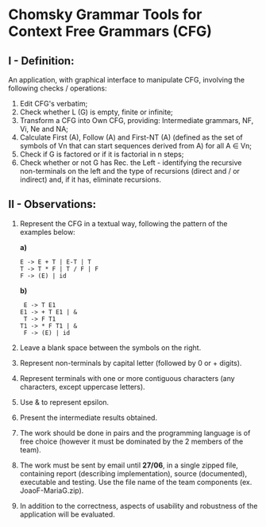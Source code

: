 # Chomsky Grammar Tools for Context Free Grammars (CFG)


## I - Definition:

An application,
with graphical interface to manipulate CFG,
involving the following checks / operations:
1. Edit CFG's verbatim;
2. Check whether L (G) is empty, finite or infinite;
3. Transform a CFG into Own CFG,
   providing: Intermediate grammars, NF, Vi, Ne and NA;
4. Calculate First (A),
   Follow (A) and First-NT (A) (defined as the set of symbols of Vn that can start sequences derived from A) for all A ∈ Vn;
5. Check if G is factored or if it is factorial in n steps;
6. Check whether or not G has Rec.
   the Left - identifying the recursive non-terminals on the left and the type of recursions (direct and / or indirect) and, if it has,
   eliminate recursions.


## II - Observations:
1. Represent the CFG in a textual way, following the pattern of the examples below:

   **a)**
   ```
   E -> E + T | E-T | T
   T -> T * F | T / F | F
   F -> (E) | id
   ```

   **b)**
   ```
    E -> T E1
   E1 -> + T E1 | &
    T -> F T1
   T1 -> * F T1 | &
    F -> (E) | id
   ```

2. Leave a blank space between the symbols on the right.
3. Represent non-terminals by capital letter (followed by 0 or + digits).
4. Represent terminals with one or more contiguous characters (any characters,
   except uppercase letters).
5. Use & to represent epsilon.
6. Present the intermediate results obtained.
7. The work should be done in pairs and the programming language is of free choice (however it must be dominated by the 2 members of the team).
8. The work must be sent by email until **27/06**,
   in a single zipped file,
   containing report (describing implementation), source (documented),
   executable and testing.
   Use the file name of the team components (ex.
   JoaoF-MariaG.zip).
9. In addition to the correctness,
   aspects of usability and robustness of the application will be evaluated.
